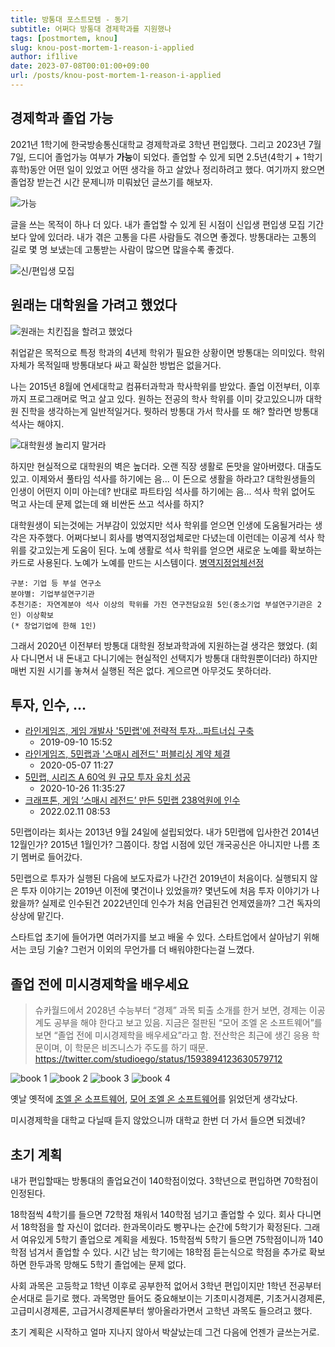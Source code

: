 ```yaml
---
title: 방통대 포스트모템 - 동기
subtitle: 어쩌다 방통대 경제학과를 지원했나
tags: [postmortem, knou]
slug: knou-post-mortem-1-reason-i-applied
author: if1live
date: 2023-07-08T00:01:00+09:00
url: /posts/knou-post-mortem-1-reason-i-applied
---
```


## 경제학과 졸업 가능

2021년 1학기에 한국방송통신대학교 경제학과로 3학년 편입했다.
그리고 2023년 7월 7일, 드디어 졸업가능 여부가 **가능**이 되었다.
졸업할 수 있게 되면 2.5년(4학기 + 1학기 휴학)동안 어떤 일이 있었고 어떤 생각을 하고 살았나 정리하려고 했다.
여기까지 왔으면 졸업장 받는건 시간 문제니까 미뤄놨던 글쓰기를 해보자.

![가능](graduation.png)

글을 쓰는 목적이 하나 더 있다.
내가 졸업할 수 있게 된 시점이 신입생 편입생 모집 기간보다 앞에 있더라.
내가 겪은 고통을 다른 사람들도 겪으면 좋겠다.
방통대라는 고통의 길로 몇 명 보냈는데 고통받는 사람이 많으면 많을수록 좋겠다.

![신/편입생 모집](temp_1688692476711100.png)

## 원래는 대학원을 가려고 했었다

![원래는 치킨집을 할려고 했었다](chicken.webp)

취업같은 목적으로 특정 학과의 4년제 학위가 필요한 상황이면 방통대는 의미있다.
학위 자체가 목적일때 방통대보다 싸고 확실한 방법은 없을거다.

나는 2015년 8월에 연세대학교 컴퓨터과학과 학사학위를 받았다.
졸업 이전부터, 이후까지 프로그래머로 먹고 살고 있다.
원하는 전공의 학사 학위를 이미 갖고있으니까 대학원 진학을 생각하는게 일반적일거다.
뭣하러 방통대 가서 학사를 또 해? 할라면 방통대 석사는 해야지.

![대학원생 놀리지 말거라](90753a9c06b0ee3abc4e6e752bf0d19a_1547425547_12.jpg)

하지만 현실적으로 대학원의 벽은 높더라. 오랜 직장 생활로 돈맛을 알아버렸다. 대출도 있고.
이제와서 풀타임 석사를 하기에는 음... 이 돈으로 생활을 하라고? 대학원생들의 인생이 어떤지 이미 아는데?
반대로 파트타임 석사를 하기에는 음... 석사 학위 없어도 먹고 사는데 문제 없는데 왜 비싼돈 쓰고 석사를 하지?

대학원생이 되는것에는 거부감이 있었지만 석사 학위를 얻으면 인생에 도움될거라는 생각은 자주했다.
어쩌다보니 회사를 병역지정업체로만 다녔는데 이런데는 이공계 석사 학위를 갖고있는게 도움이 된다.
노예 생활로 석사 학위를 얻으면 새로운 노예를 확보하는 카드로 사용된다. 노예가 노예를 만드는 시스템이다.
[병역지정업체선정](https://www.mma.go.kr/contents.do?mc=mma0000761)

```
구분: 기업 등 부설 연구소
분야별: 기업부설연구기관
추천기준: 자연계분야 석사 이상의 학위를 가진 연구전담요원 5인(중소기업 부설연구기관은 2인) 이상확보
(* 창업기업에 한해 1인)
```

그래서 2020년 이전부터 방통대 대학원 정보과학과에 지원하는걸 생각은 했었다.
(회사 다니면서 내 돈내고 다니기에는 현실적인 선택지가 방통대 대학원뿐이더라)
하지만 매번 지원 시기를 놓쳐서 실행된 적은 없다. 게으르면 아무것도 못하더라.

## 투자, 인수, ...

* [라인게임즈, 게임 개발사 '5민랩'에 전략적 투자…파트너십 구축](https://www.etnews.com/20190910000254)
    * 2019-09-10 15:52
* [라인게임즈, 5민랩과 '스매시 레전드' 퍼블리싱 계약 체결](https://www.etnews.com/20200507000143)
    * 2020-05-07 11:27
* [5민랩, 시리즈 A 60억 원 규모 투자 유치 성공](https://www.thisisgame.com/webzine/news/nboard/4/?page=119&n=112614)
    * 2020-10-26 11:35:27
* [크래프톤, 게임 ‘스매시 레전드’ 만든 5민랩 238억원에 인수](https://biz.chosun.com/it-science/ict/2022/02/11/TJGYRITGARELLFTOS5BCFFQKI4/)
    * 2022.02.11 08:53

5민랩이라는 회사는 2013년 9월 24일에 설립되었다.
내가 5민랩에 입사한건 2014년 12월인가? 2015년 1월인가? 그쯤이다.
창업 시점에 있던 개국공신은 아니지만 나름 초기 멤버로 들어갔다.

5민랩으로 투자가 실행된 다음에 보도자료가 나간건 2019년이 처음이다.
실행되지 않은 투자 이야기는 2019년 이전에 몇건이나 있었을까? 몇년도에 처음 투자 이야기가 나왔을까?
실제로 인수된건 2022년인데 인수가 처음 언급된건 언제였을까?
그건 독자의 상상에 맡긴다.

스타트업 초기에 들어가면 여러가지를 보고 배울 수 있다.
스타트업에서 살아남기 위해서는 코딩 기술? 그런거 이외의 무언가를 더 배워야한다는걸 느꼈다.

## 졸업 전에 미시경제학을 배우세요

> 슈카월드에서 2028년 수능부터 “경제” 과목 퇴출 소개를 한거 보면,
> 경제는 이공계도 공부을 해야 한다고 보고 있음.
> 지금은 절판된 “모어 조엘 온 소프트웨어”를 보면 “졸업 전에 미시경제학을 배우세요”라고 함.
> 전산학은 최근에 생긴 응용 학문이며, 이 학문은 비즈니스가 주도를 하기 때문.
> https://twitter.com/studioego/status/1593894123630579712

![book 1](book-1-resize.jpg)
![book 2](book-2-resize.jpg)
![book 3](book-3-resize.jpg)
![book 4](book-4-resize.jpg)

옛날 옛적에 [조엘 온 소프트웨어](https://www.yes24.com/Product/Goods/1469763), [모어 조엘 온 소프트웨어](https://www.yes24.com/Product/Goods/3563799)를 읽었던게 생각났다.

미시경제학을 대학교 다닐때 듣지 않았으니까 대학교 한번 더 가서 들으면 되겠네?

## 초기 계획

내가 편입할때는 방통대의 졸업요건이 140학점이었다. 3학년으로 편입하면 70학점이 인정된다.

18학점씩 4학기를 들으면 72학점 채워서 140학점 넘기고 졸업할 수 있다.
회사 다니면서 18학점을 할 자신이 없더라. 한과목이라도 빵꾸나는 순간에 5학기가 확정된다.
그래서 여유있게 5학기 졸업으로 계획을 세웠다. 15학점씩 5학기 들으면 75학점이니까 140학점 넘겨서 졸업할 수 있다.
시간 남는 학기에는 18학점 듣는식으로 학점을 추가로 확보하면 한두과목 망해도 5학기 졸업에는 문제 없다.

사회 과목은 고등학교 1학년 이후로 공부한적 없어서 3학년 편입이지만 1학년 전공부터 순서대로 듣기로 했다.
과목명만 들어도 중요해보이는 기초미시경제론, 기초거시경제론, 고급미시경제론, 고급거시경제론부터 쌓아올라가면서 고학년 과목도 들으려고 했다.

초기 계획은 시작하고 얼마 지나지 않아서 박살났는데 그건 다음에 언젠가 글쓰는거로.
